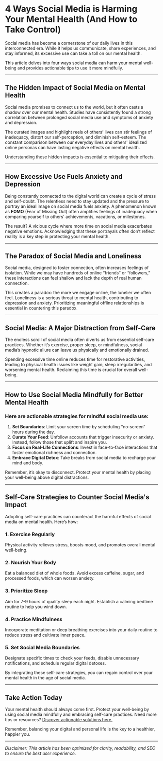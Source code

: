 # 4 Ways Social Media is Harming Your Mental Health (And How to Take Control)

Social media has become a cornerstone of our daily lives in this interconnected era. While it helps us communicate, share experiences, and stay informed, its excessive use can take a toll on our mental health. 

This article delves into four ways social media can harm your mental well-being and provides actionable tips to use it more mindfully.

---

## The Hidden Impact of Social Media on Mental Health

Social media promises to connect us to the world, but it often casts a shadow over our mental health. Studies have consistently found a strong correlation between prolonged social media use and symptoms of anxiety and depression. 

The curated images and highlight reels of others’ lives can stir feelings of inadequacy, distort our self-perception, and diminish self-esteem. The constant comparison between our everyday lives and others' idealized online personas can have lasting negative effects on mental health.

Understanding these hidden impacts is essential to mitigating their effects.

---

## How Excessive Use Fuels Anxiety and Depression

Being constantly connected to the digital world can create a cycle of stress and self-doubt. The relentless need to stay updated and the pressure to portray an ideal image on social media fuels anxiety. A phenomenon known as **FOMO** (Fear of Missing Out) often amplifies feelings of inadequacy when comparing yourself to others' achievements, vacations, or milestones.

The result? A vicious cycle where more time on social media exacerbates negative emotions. Acknowledging that these portrayals often don’t reflect reality is a key step in protecting your mental health.

---

## The Paradox of Social Media and Loneliness

Social media, designed to foster connection, often increases feelings of isolation. While we may have hundreds of online “friends” or “followers,” these interactions can feel shallow and lack the depth of real human connection. 

This creates a paradox: the more we engage online, the lonelier we often feel. Loneliness is a serious threat to mental health, contributing to depression and anxiety. Prioritizing meaningful offline relationships is essential in countering this paradox.

---

## Social Media: A Major Distraction from Self-Care

The endless scroll of social media often diverts us from essential self-care practices. Whether it’s exercise, proper sleep, or mindfulness, social media’s hypnotic allure can leave us physically and emotionally drained.

Spending excessive time online reduces time for restorative activities, leading to physical health issues like weight gain, sleep irregularities, and worsening mental health. Reclaiming this time is crucial for overall well-being.

---

## How to Use Social Media Mindfully for Better Mental Health

### Here are actionable strategies for mindful social media use:

1. **Set Boundaries**: Limit your screen time by scheduling “no-screen” hours during the day.
2. **Curate Your Feed**: Unfollow accounts that trigger insecurity or anxiety. Instead, follow those that uplift and inspire you.
3. **Focus on Real-Life Connections**: Invest in face-to-face interactions that foster emotional richness and connection.
4. **Embrace Digital Detox**: Take breaks from social media to recharge your mind and body.

Remember, it’s okay to disconnect. Protect your mental health by placing your well-being above digital distractions.

---

## Self-Care Strategies to Counter Social Media's Impact

Adopting self-care practices can counteract the harmful effects of social media on mental health. Here’s how:

### 1. **Exercise Regularly**
Physical activity relieves stress, boosts mood, and promotes overall mental well-being.

### 2. **Nourish Your Body**
Eat a balanced diet of whole foods. Avoid excess caffeine, sugar, and processed foods, which can worsen anxiety.

### 3. **Prioritize Sleep**
Aim for 7-9 hours of quality sleep each night. Establish a calming bedtime routine to help you wind down.

### 4. **Practice Mindfulness**
Incorporate meditation or deep breathing exercises into your daily routine to reduce stress and cultivate inner peace.

### 5. **Set Social Media Boundaries**
Designate specific times to check your feeds, disable unnecessary notifications, and schedule regular digital detoxes.

By integrating these self-care strategies, you can regain control over your mental health in the age of social media.

---

## Take Action Today

Your mental health should always come first. Protect your well-being by using social media mindfully and embracing self-care practices. Need more tips or resources? [Discover actionable solutions here.](https://bit.ly/LEadPages)

Remember, balancing your digital and personal life is the key to a healthier, happier you.

---

*Disclaimer: This article has been optimized for clarity, readability, and SEO to ensure the best user experience.*
